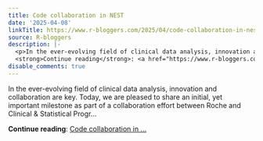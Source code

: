 ```yaml
---
title: Code collaboration in NEST
date: '2025-04-08'
linkTitle: https://www.r-bloggers.com/2025/04/code-collaboration-in-nest/
source: R-bloggers
description: |-
  <p>In the ever-evolving field of clinical data analysis, innovation and collaboration are key. Today, we are pleased to share an initial, yet important milestone as part of a collaboration effort between Roche and Clinical &#038; Statistical Progr...</p>
  <strong>Continue reading</strong>: <a href="https://www.r-bloggers.com/2025/04/code-collaboration-in-nest/">Code collaboration in ...
disable_comments: true
---
```

<p>In the ever-evolving field of clinical data analysis, innovation and collaboration are key. Today, we are pleased to share an initial, yet important milestone as part of a collaboration effort between Roche and Clinical &#038; Statistical Progr...</p>
<strong>Continue reading</strong>: <a href="https://www.r-bloggers.com/2025/04/code-collaboration-in-nest/">Code collaboration in ...